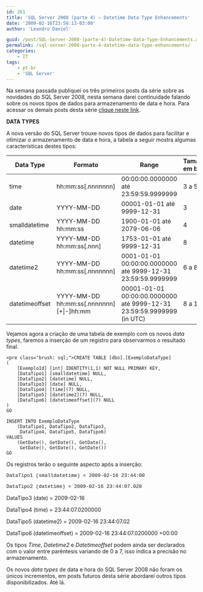 ```yaml
---
id: 261
title: 'SQL Server 2008 (parte 4) – Datetime Data Type Enhancements'
date: '2009-02-16T23:58:13-03:00'
author: 'Leandro Daniel'

guid: /post/SQL-Server-2008-(parte-4)-Datetime-Data-Type-Enhancements.aspx
permalink: /sql-server-2008-parte-4-datetime-data-type-enhancements/
categories:
    - IT
tags:
    - pt-br
    - 'SQL Server'
---
```


Na semana passada publiquei os três primeiros posts da série sobre as novidades do SQL Server 2008, nesta semana darei continuidade falando sobre os novos tipos de dados para armazenamento de data e hora. Para acessar os demais posts desta série [clique neste link](tags/#sql-server).

**DATA TYPES**

A nova versão do SQL Server trouxe novos tipos de dados para facilitar e otimizar o armazenamento de data e hora, a tabela a seguir mostra algumas características destes tipos:

| **Data Type** | **Formato** | **Range** | **Tamanho em bytes** |
|---|---|---|---|
| time | hh:mm:ss\[.nnnnnnn\] | 00:00:00.0000000    até    23:59:59.9999999 | 3 a 5 |
| date | YYYY-MM-DD | 00001-01-01    até    9999-12-31 | 3 |
| smalldatetime | YYYY-MM-DD hh:mm:ss | 1900-01-01    até    2079-06-06 | 4 |
| datetime | YYYY-MM-DD hh:mm:ss\[.nnn\] | 1753-01-01    até    9999-12-31 | 8 |
| datetime2 | YYYY-MM-DD hh:mm:ss\[.nnnnnnn\] | 0001-01-01 00:00:00.0000000    até    9999-12-31 23:59:59.9999999 | 6 a 8 |
| datetimeoffset | YYYY-MM-DD hh:mm:ss\[.nnnnnnn\] \[+\|-\]hh:mm | 00001-01-01 00:00:00.0000000    até    9999-12-31 23:59:59.9999999    (in UTC) | 8 a 10 |

Vejamos agora a criação de uma tabela de exemplo com os novos *data types*, faremos a inserção de um registro para observarmos o resultado final.

```
<pre class="brush: sql;">CREATE TABLE [dbo].[ExemploDataType]
(
	[ExemploId] [int] IDENTITY(1,1) NOT NULL PRIMARY KEY,
	[DataTipo1] [smalldatetime] NULL,
	[DataTipo2] [datetime] NULL,
	[DataTipo3] [date] NULL,
	[DataTipo4] [time](7) NULL,
	[DataTipo5] [datetime2](7) NULL,
	[DataTipo6] [datetimeoffset](7) NULL
)
GO

INSERT INTO ExemploDataType 
	(DataTipo1, DataTipo2, DataTipo3,
	 DataTipo4, DataTipo5, DataTipo6)
VALUES 
 	(GetDate(), GetDate(), GetDate(), 
 	 GetDate(), GetDate(), GetDate())
GO
```

   
Os registros terão o seguinte aspecto após a inserção:

<font face="Courier New" size="2">DataTipo1 (smalldatetime) = 2009-02-16 23:44:00  
  
DataTipo2 (datetime) = 2009-02-16 23:44:07.020 </font>

DataTipo3 (date) = 2009-02-16

DataTipo4 (time) = 23:44:07.0200000

DataTipo5 (datetime2) = 2009-02-16 23:44:07.02

DataTipo6 (datetimeoffset) = 2009-02-16 23:44:07.0200000 +00:00

   
Os tipos *Time*, *Datetime2* e *Datetimeoffset* podem ainda ser declarados com o valor entre parêntesis variando de 0 a 7, isso indica a precisão no armazenamento.

Os novos *data types* de data e hora do SQL Server 2008 não foram os únicos incrementos, em posts futuros desta série abordarei outros tipos disponibilizados. Até lá.
